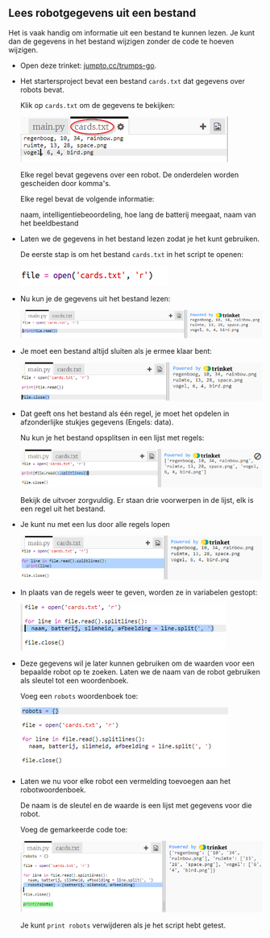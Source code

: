 ## Lees robotgegevens uit een bestand

Het is vaak handig om informatie uit een bestand te kunnen lezen. Je kunt dan de gegevens in het bestand wijzigen zonder de code te hoeven wijzigen.

+ Open deze trinket: <a href="http://jumpto.cc/trumps-go" target="_blank">jumpto.cc/trumps-go</a>.

+ Het startersproject bevat een bestand `cards.txt` dat gegevens over robots bevat.
    
    Klik op `cards.txt` om de gegevens te bekijken:
    
    ![screenshot](images/robotrumps-cards.png)
    
    Elke regel bevat gegevens over een robot. De onderdelen worden gescheiden door komma's.
    
    Elke regel bevat de volgende informatie:
    
    naam, intelligentiebeoordeling, hoe lang de batterij meegaat, naam van het beeldbestand

+ Laten we de gegevens in het bestand lezen zodat je het kunt gebruiken.
    
    De eerste stap is om het bestand `cards.txt` in het script te openen:
    
    ![screenshot](images/robotrumps-open.png)

+ Nu kun je de gegevens uit het bestand lezen:
    
    ![screenshot](images/robotrumps-read.png)

+ Je moet een bestand altijd sluiten als je ermee klaar bent:
    
    ![screenshot](images/robotrumps-close.png)

+ Dat geeft ons het bestand als één regel, je moet het opdelen in afzonderlijke stukjes gegevens (Engels: data).
    
    Nu kun je het bestand opsplitsen in een lijst met regels:
    
    ![screenshot](images/robotrumps-lines.png)
    
    Bekijk de uitvoer zorgvuldig. Er staan drie voorwerpen in de lijst, elk is een regel uit het bestand.

+ Je kunt nu met een lus door alle regels lopen
    
    ![screenshot](images/robotrumps-loop.png)

+ In plaats van de regels weer te geven, worden ze in variabelen gestopt:
    
    ![screenshot](images/robotrumps-variables.png)

+ Deze gegevens wil je later kunnen gebruiken om de waarden voor een bepaalde robot op te zoeken. Laten we de naam van de robot gebruiken als sleutel tot een woordenboek.
    
    Voeg een `robots` woordenboek toe:
    
    ![screenshot](images/robotrumps-dict.png)

+ Laten we nu voor elke robot een vermelding toevoegen aan het robotwoordenboek.
    
    De naam is de sleutel en de waarde is een lijst met gegevens voor die robot.
    
    Voeg de gemarkeerde code toe:
    
    ![screenshot](images/robotrumps-data.png)
    
    Je kunt `print robots` verwijderen als je het script hebt getest.